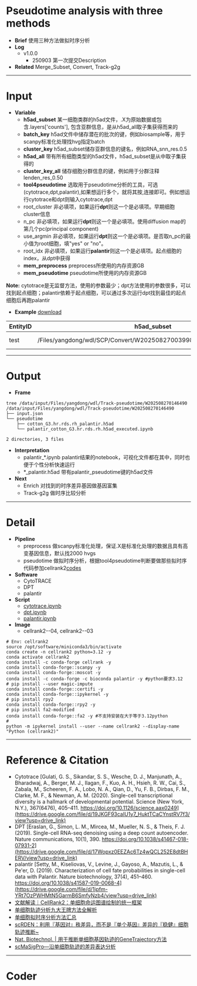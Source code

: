 # Pseudotime analysis with three methods
- **Brief** 使用三种方法做拟时序分析
- **Log**
  - v1.0.0
    - 250903 第一次提交Description
- **Related** Merge_Subset, Convert, Track-g2g

---
# Input
- **Variable**
  - **h5ad_subset** 某一细胞类群的h5ad文件，.X为原始数据或包含.layers['counts'], 包含亚群信息，是从h5ad_all取子集获得而来的
  - **batch_key** h5ad文件中储存潜在的批次的键，例如biosample等，用于scanpy标准化处理找hvg指定batch
  - **cluster_key** h5ad_subset储存亚群信息的键名，例如RNA_snn_res.0.5
  - **h5ad_all** 带有所有细胞类型的h5ad文件，h5ad_subset是从中取子集获得的
  - **cluster_key_all** 储存细胞分群信息的键，例如用于分群注释lenden_res_0.50
  - **tool4pseudotime** 选取用于pseudotime分析的工具，可选(cytotrace,dpt,palantir),如果想运行多个，就将其按,连接即可。例如想运行cytotrace和dpt则输入cytotrace,dpt
  - root_cluster 非必填项，如果运行**dpt**则这一个是必填项。早期细胞cluster信息
  - n_pc 非必填项，如果运行**dpt**则这一个是必填项。使用diffusion map的第几个pc(principal component)
  - use_argmin 非必填项，如果运行**dpt**则这一个是必填项。是否取n_pc的最小值为root细胞，填"yes" or "no"。
  - root_idx 非必填项，如果运行**palantir**则这一个是必填项。起点细胞的index，从dpt中获得
  - **mem_preprocess** preprocess所使用的内存资源GB
  - **mem_pseudotime** pseudotime所使用的内存资源GB

**Note:** cytotrace是无监督方法，使用的参数最少；dpt方法使用的参数很多，可以找到起点细胞；palantir依赖于起点细胞，可以通过多次运行dpt找到最佳的起点细胞后再跑palantir

- **Example** [download]()

|EntityID|h5ad_subset|batch_key|cluster_key|h5ad_all|cluster_key_all|tool4pseudotime|root_cluster|n_pc|use_argmin|root_idx|mem_preprocess|mem_pseudotime|
|---|---|---|---|---|---|---|---|---|---|---|---|---|
|test|/Files/yangdong/wdl/SCP/Convert/W202508270039982/cotton_G3.hr.rds.rh.h5ad|sample|RNA_snn_res.0.5|/Files/yangdong/wdl/Track-pseudotime/cotton_G3.h5ad|leiden_res_0.50|palantir||||294|4|8|

---
# Output
- **Frame**
```shell
tree /data/input/Files/yangdong/wdl/Track-pseudotime/W202508270146490
/data/input/Files/yangdong/wdl/Track-pseudotime/W202508270146490
├── input.json
└── pseudotime
    ├── cotton_G3.hr.rds.rh_palantir.h5ad
    └── palantir_cotton_G3.hr.rds.rh.h5ad_executed.ipynb

2 directories, 3 files
```
- **Interpretation**
  - palantir_*.ipynb palantir结果的notebook，可视化文件都在其中，同时也便于个性分析快速运行
  - *_palantir.h5ad 带有palantir_pseudotime键的h5ad文件
- **Next**
  - Enrich 对找到的时序差异基因做基因富集
  - Track-g2g 做时序比较分析
---
# Detail
- **Pipeline** 
  - preprocess 做scanpy标准化处理，保证.X是标准化处理的数据且具有高变基因信息，默认找2000 hvgs
  - pseudotime 做拟时序分析，根据tool4pseudotime判断要做那些拟时序 代码参加cellrank2[codes](https://github.com/theislab/cellrank2_reproducibility/tree/main/notebooks/cytotrace_kernel/embryoid_body)
- **Software**
  - CytoTRACE
  - DPT
  - palantir
- **Script**
  - [cytotrace.ipynb]()
  - [dpt.ipynb]()
  - [palantir.ipynb]()
- **Image**
  - cellrank2--04, cellrank2--03

```shell
# Env: cellrank2
source /opt/software/miniconda3/bin/activate
conda create -n cellrank2 python=3.12 -y
conda activate cellrank2
conda install -c conda-forge cellrank -y
conda install conda-forge::scanpy -y
conda install conda-forge::moscot -y
conda install -c conda-forge -c bioconda palantir -y #python要求3.12
# pip install --user magic-impute
conda install conda-forge::certifi -y
conda install conda-forge::ipykernel -y
# pip install rpy2
conda install conda-forge::rpy2 -y
# pip install fa2-modified
conda install conda-forge::fa2 -y #不支持安装在大于等于3.12python
# 
python -m ipykernel install --user --name cellrank2 --display-name "Python (cellrank2)"
```

---
# Reference & Citation
- Cytotrace [Gulati, G. S., Sikandar, S. S., Wesche, D. J., Manjunath, A., Bharadwaj, A., Berger, M. J., Ilagan, F., Kuo, A. H., Hsieh, R. W., Cai, S., Zabala, M., Scheeren, F. A., Lobo, N. A., Qian, D., Yu, F. B., Dirbas, F. M., Clarke, M. F., & Newman, A. M. (2020). Single-cell transcriptional diversity is a hallmark of developmental potential. Science (New York, N.Y.), 367(6476), 405–411. https://doi.org/10.1126/science.aax0249](https://drive.google.com/file/d/19JKGF93caIU1y7_HuktTCaCYnstRV7f3/view?usp=drive_link)
- DPT [Eraslan, G., Simon, L. M., Mircea, M., Mueller, N. S., & Theis, F. J. (2019). Single-cell RNA-seq denoising using a deep count autoencoder. Nature communications, 10(1), 390. https://doi.org/10.1038/s41467-018-07931-2](https://drive.google.com/file/d/17Wopxz0EEZAc6Tz4wQCL252E8dtBHERV/view?usp=drive_link)
- palantir [Setty, M., Kiseliovas, V., Levine, J., Gayoso, A., Mazutis, L., & Pe'er, D. (2019). Characterization of cell fate probabilities in single-cell data with Palantir. Nature biotechnology, 37(4), 451–460. https://doi.org/10.1038/s41587-019-0068-4](https://drive.google.com/file/d/1ipfm-YRt7OzPWHMtN5GarmB6SmfyNzb4/view?usp=drive_link)
- [文献解读｜CellRank2：单细胞命运图谱绘制的统一框架](https://mp.weixin.qq.com/s/1tqeR5j48GsYMcr20HLAJA)
- [单细胞轨迹分析九大王牌方法全解析](https://mp.weixin.qq.com/s/Jco8JWPHeZMCCTerR1MQgA)
- [单细胞拟时序分析方法汇总](https://mp.weixin.qq.com/s/ke0EUjRraAH6vGIPpVbYWg)
- [scRDEN：利用『基因对』秩差异，而不是『单个基因』差异的『稳健』细胞轨迹推断~](https://mp.weixin.qq.com/s/2r0uHDnfYn7eTRE_DK6PNQ)
- [Nat. Biotechnol. | 用于推断单细胞基因轨迹的GeneTrajectory方法](https://mp.weixin.qq.com/s/0YqUa2qEujG6r1L16OB4_g)
- [scMaSigPro—沿单细胞轨迹的差异表达分析](https://mp.weixin.qq.com/s/1P4UJPvpeToanG5bnqUyYg)

---
# Coder
